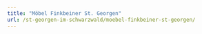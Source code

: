 ```yaml
---
title: "Möbel Finkbeiner St. Georgen"
url: /st-georgen-im-schwarzwald/moebel-finkbeiner-st-georgen/
---
```

